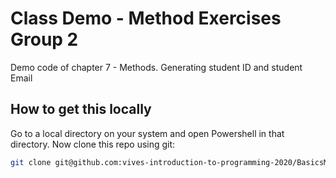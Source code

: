 # Class Demo - Method Exercises Group 2

Demo code of chapter 7 - Methods. Generating student ID and student Email

## How to get this locally

Go to a local directory on your system and open Powershell in that directory. Now clone this repo using git:

```bash
git clone git@github.com:vives-introduction-to-programming-2020/BasicsMethodsGroup2.git
```